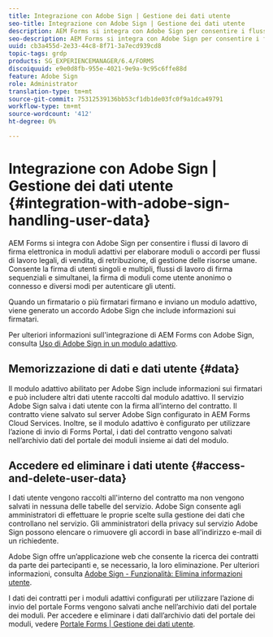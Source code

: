 ```yaml
---
title: Integrazione con Adobe Sign | Gestione dei dati utente
seo-title: Integrazione con Adobe Sign | Gestione dei dati utente
description: AEM Forms si integra con Adobe Sign per consentire i flussi di lavoro di firma elettronica in moduli adattivi per elaborare moduli o accordi per flussi di lavoro legali, di vendita, di retribuzione, di gestione delle risorse umane. Approfondisci i dati utente, gli archivi dati e accedi ed elimina i dati utente.
seo-description: AEM Forms si integra con Adobe Sign per consentire i flussi di lavoro di firma elettronica in moduli adattivi per elaborare moduli o accordi per flussi di lavoro legali, di vendita, di retribuzione, di gestione delle risorse umane. Approfondisci i dati utente, gli archivi dati e accedi ed elimina i dati utente.
uuid: cb3a455d-2e33-44c8-8f71-3a7ecd939cd8
topic-tags: grdp
products: SG_EXPERIENCEMANAGER/6.4/FORMS
discoiquuid: e9e0d8fb-955e-4021-9e9a-9c95c6ffe88d
feature: Adobe Sign
role: Administrator
translation-type: tm+mt
source-git-commit: 75312539136bb53cf1db1de03fc0f9a1dca49791
workflow-type: tm+mt
source-wordcount: '412'
ht-degree: 0%

---
```



# Integrazione con Adobe Sign | Gestione dei dati utente {#integration-with-adobe-sign-handling-user-data}

AEM Forms si integra con Adobe Sign per consentire i flussi di lavoro di firma elettronica in moduli adattivi per elaborare moduli o accordi per flussi di lavoro legali, di vendita, di retribuzione, di gestione delle risorse umane. Consente la firma di utenti singoli e multipli, flussi di lavoro di firma sequenziali e simultanei, la firma di moduli come utente anonimo o connesso e diversi modi per autenticare gli utenti.

Quando un firmatario o più firmatari firmano e inviano un modulo adattivo, viene generato un accordo Adobe Sign che include informazioni sui firmatari.

Per ulteriori informazioni sull&#39;integrazione di AEM Forms con Adobe Sign, consulta [Uso di Adobe Sign in un modulo adattivo](/help/forms/using/working-with-adobe-sign.md).

## Memorizzazione di dati e dati utente {#data}

Il modulo adattivo abilitato per Adobe Sign include informazioni sui firmatari e può includere altri dati utente raccolti dal modulo adattivo. Il servizio Adobe Sign salva i dati utente con la firma all’interno del contratto. Il contratto viene salvato sul server Adobe Sign configurato in AEM Forms Cloud Services. Inoltre, se il modulo adattivo è configurato per utilizzare l’azione di invio di Forms Portal, i dati del contratto vengono salvati nell’archivio dati del portale dei moduli insieme ai dati del modulo.

## Accedere ed eliminare i dati utente {#access-and-delete-user-data}

I dati utente vengono raccolti all&#39;interno del contratto ma non vengono salvati in nessuna delle tabelle del servizio. Adobe Sign consente agli amministratori di effettuare le proprie scelte sulla gestione dei dati che controllano nel servizio. Gli amministratori della privacy sul servizio Adobe Sign possono elencare o rimuovere gli accordi in base all&#39;indirizzo e-mail di un richiedente.

Adobe Sign offre un’applicazione web che consente la ricerca dei contratti da parte dei partecipanti e, se necessario, la loro eliminazione. Per ulteriori informazioni, consulta [Adobe Sign - Funzionalità: Elimina informazioni utente](https://helpx.adobe.com/sign/help/adobesign_gdpr_user_deletion.html).

I dati dei contratti per i moduli adattivi configurati per utilizzare l’azione di invio del portale Forms vengono salvati anche nell’archivio dati del portale dei moduli. Per accedere e eliminare i dati dall’archivio dati del portale dei moduli, vedere [Portale Forms | Gestione dei dati utente](/help/forms/using/forms-portal-handling-user-data.md).
